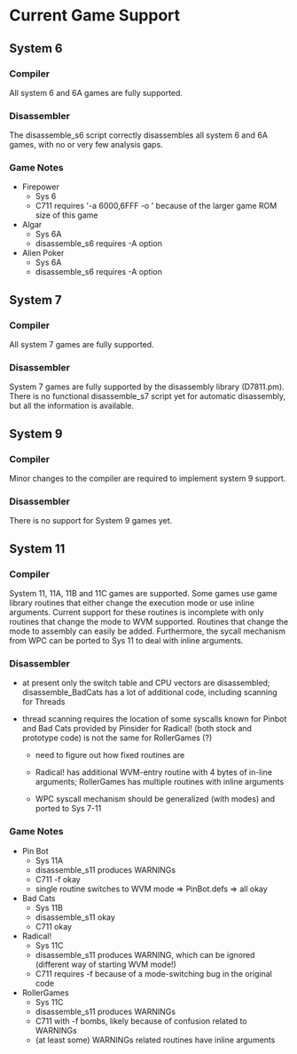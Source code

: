 <!---======================================================================
                    R E A D M E . S U P P O R T E D _ G A M E S . M D 
                    doc: Wed May 14 08:47:17 2025
                    dlm: Wed May 14 08:47:33 2025
                    (c) 2025 A.M. Thurnherr
                    uE-Info: 7 73 NIL 0 0 72 3 2 4 NIL ofnI
======================================================================--->

# Current Game Support

## System 6

### Compiler

All system 6 and 6A games are fully supported.

### Disassembler

The disassemble_s6 script correctly disassembles all system 6 and 6A
games, with no or very few analysis gaps. 

### Game Notes

- Firepower
	- Sys 6
	- C711 requires '-a 6000,6FFF -o <output file>' because of the
	  larger game ROM size of this game
- Algar
	- Sys 6A
	- disassemble_s6 requires -A option
- Alien Poker
	- Sys 6A
	- disassemble_s6 requires -A option



## System 7

### Compiler

All system 7 games are fully supported.

### Disassembler

System 7 games are fully supported by the disassembly library
(D7811.pm). There is no functional disassemble_s7 script yet for
automatic disassembly, but all the information is available.


## System 9

### Compiler

Minor changes to the compiler are required to implement system 9 support. 

### Disassembler

There is no support for System 9 games yet. 


## System 11

### Compiler

System 11, 11A, 11B and 11C games are supported. Some games use game
library routines that either change the execution mode or use inline
arguments. Current support for these routines is incomplete with only
routines that change the mode to WVM supported. Routines that change
the mode to assembly can easily be added. Furthermore, the sycall
mechanism from WPC can be ported to Sys 11 to deal with inline
arguments. 

### Disassembler

- at present only the switch table and CPU vectors are disassembled;
disassemble_BadCats has a lot of additional code, including scanning
for Threads

- thread scanning requires the location of some syscalls known for
Pinbot and Bad Cats provided by Pinsider for Radical! (both stock and
prototype code) is not the same for RollerGames (?)

	- need to figure out how fixed routines are
	
	- Radical! has additional WVM-entry routine with 4
	  bytes of in-line arguments; RollerGames has multiple
	  routines with inline arguments

	- WPC syscall mechanism should be generalized
	  (with modes) and ported to Sys 7-11

### Game Notes

- Pin Bot
	- Sys 11A
	- disassemble_s11 produces WARNINGs
	- C711 -f okay
	- single routine switches to WVM mode => PinBot.defs => all okay
- Bad Cats
	- Sys 11B
	- disassemble_s11 okay
	- C711 okay
- Radical!
	- Sys 11C
	- disassemble_s11 produces WARNING, which can be ignored (different way of starting WVM mode!)
	- C711 requires -f because of a mode-switching bug in the original code
- RollerGames
	- Sys 11C
	- disassemble_s11 produces WARNINGs
	- C711 with -f bombs, likely because of confusion related to WARNINGs
	- (at least some) WARNINGs related routines have inline arguments

